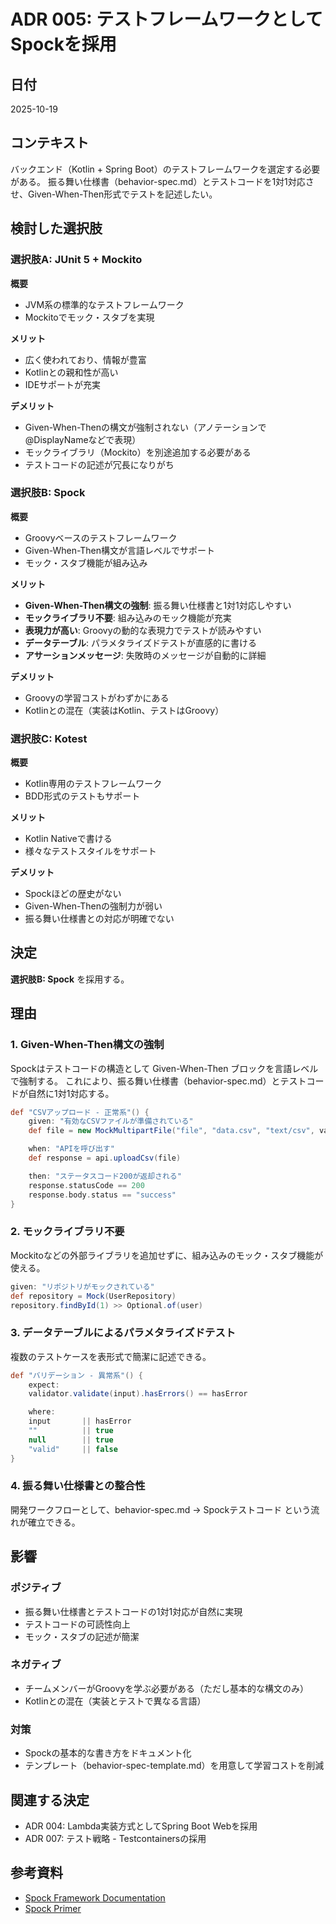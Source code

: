 # ADR 005: テストフレームワークとしてSpockを採用

## 日付
2025-10-19

## コンテキスト

バックエンド（Kotlin + Spring Boot）のテストフレームワークを選定する必要がある。
振る舞い仕様書（behavior-spec.md）とテストコードを1対1対応させ、Given-When-Then形式でテストを記述したい。

## 検討した選択肢

### 選択肢A: JUnit 5 + Mockito

**概要**
- JVM系の標準的なテストフレームワーク
- Mockitoでモック・スタブを実現

**メリット**
- 広く使われており、情報が豊富
- Kotlinとの親和性が高い
- IDEサポートが充実

**デメリット**
- Given-When-Thenの構文が強制されない（アノテーションで@DisplayNameなどで表現）
- モックライブラリ（Mockito）を別途追加する必要がある
- テストコードの記述が冗長になりがち

### 選択肢B: Spock

**概要**
- Groovyベースのテストフレームワーク
- Given-When-Then構文が言語レベルでサポート
- モック・スタブ機能が組み込み

**メリット**
- **Given-When-Then構文の強制**: 振る舞い仕様書と1対1対応しやすい
- **モックライブラリ不要**: 組み込みのモック機能が充実
- **表現力が高い**: Groovyの動的な表現力でテストが読みやすい
- **データテーブル**: パラメタライズドテストが直感的に書ける
- **アサーションメッセージ**: 失敗時のメッセージが自動的に詳細

**デメリット**
- Groovyの学習コストがわずかにある
- Kotlinとの混在（実装はKotlin、テストはGroovy）

### 選択肢C: Kotest

**概要**
- Kotlin専用のテストフレームワーク
- BDD形式のテストもサポート

**メリット**
- Kotlin Nativeで書ける
- 様々なテストスタイルをサポート

**デメリット**
- Spockほどの歴史がない
- Given-When-Thenの強制力が弱い
- 振る舞い仕様書との対応が明確でない

## 決定

**選択肢B: Spock** を採用する。

## 理由

### 1. Given-When-Then構文の強制
Spockはテストコードの構造として Given-When-Then ブロックを言語レベルで強制する。
これにより、振る舞い仕様書（behavior-spec.md）とテストコードが自然に1対1対応する。

```groovy
def "CSVアップロード - 正常系"() {
    given: "有効なCSVファイルが準備されている"
    def file = new MockMultipartFile("file", "data.csv", "text/csv", validCsvData)

    when: "APIを呼び出す"
    def response = api.uploadCsv(file)

    then: "ステータスコード200が返却される"
    response.statusCode == 200
    response.body.status == "success"
}
```

### 2. モックライブラリ不要
Mockitoなどの外部ライブラリを追加せずに、組み込みのモック・スタブ機能が使える。

```groovy
given: "リポジトリがモックされている"
def repository = Mock(UserRepository)
repository.findById(1) >> Optional.of(user)
```

### 3. データテーブルによるパラメタライズドテスト
複数のテストケースを表形式で簡潔に記述できる。

```groovy
def "バリデーション - 異常系"() {
    expect:
    validator.validate(input).hasErrors() == hasError

    where:
    input       || hasError
    ""          || true
    null        || true
    "valid"     || false
}
```

### 4. 振る舞い仕様書との整合性
開発ワークフローとして、behavior-spec.md → Spockテストコード という流れが確立できる。

## 影響

### ポジティブ
- 振る舞い仕様書とテストコードの1対1対応が自然に実現
- テストコードの可読性向上
- モック・スタブの記述が簡潔

### ネガティブ
- チームメンバーがGroovyを学ぶ必要がある（ただし基本的な構文のみ）
- Kotlinとの混在（実装とテストで異なる言語）

### 対策
- Spockの基本的な書き方をドキュメント化
- テンプレート（behavior-spec-template.md）を用意して学習コストを削減

## 関連する決定
- ADR 004: Lambda実装方式としてSpring Boot Webを採用
- ADR 007: テスト戦略 - Testcontainersの採用

## 参考資料
- [Spock Framework Documentation](https://spockframework.org/spock/docs/2.3/index.html)
- [Spock Primer](https://spockframework.org/spock/docs/2.3/spock_primer.html)
